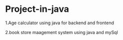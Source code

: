 # Project-in-java 
 1.Age calculator using java for backend and frontend
 
 2.book store maagement system using java and mySql
